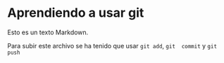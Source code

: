 # Aprendiendo a usar git

Esto es un texto Markdown.

Para subir este archivo se ha tenido que usar `git add`, `git 
commit` y `git push`
